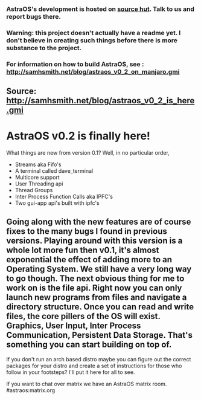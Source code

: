 ### AstraOS's development is hosted on [source hut](https://sr.ht/~samhsmith/AstraOS/). Talk to us and report bugs there.
### Warning: this project doesn't actually have a readme yet. I don't believe in creating such things before there is more substance to the project.

### For information on how to build AstraOS, see : http://samhsmith.net/blog/astraos_v0_2_on_manjaro.gmi

Source: http://samhsmith.net/blog/astraos_v0_2_is_here.gmi
----------------------------------------------------------
# AstraOS v0.2 is finally here!

What things are new from version 0.1? Well, in no particular order,
* Streams aka Fifo's
* A terminal called dave_terminal
* Multicore support
* User Threading api
* Thread Groups
* Inter Process Function Calls aka IPFC's
* Two gui-app api's built with ipfc's

Going along with the new features are of course fixes to the many bugs I found in previous versions. Playing around with this version is a whole lot more fun then v0.1, it's almost exponential the effect of adding more to an Operating System. We still have a very long way to go though. The next obvious thing for me to work on is the file api. Right now you can only launch new programs from files and navigate a directory structure. Once you can read and write files, the core pillers of the OS will exist. Graphics, User Input, Inter Process Communication, Persistent Data Storage. That's something you can start building on top of.
----------------------------------------------------------

If you don't run an arch based distro maybe you can figure out the correct packages for your distro and create a set of instructions for those who follow in your footsteps?
I'll put it here for all to see.

If you want to chat over matrix we have an AstraOS matrix room. #astraos:matrix.org
